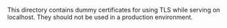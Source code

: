 This directory contains dummy certificates for using TLS while serving on localhost. They should not be used in a production environment.